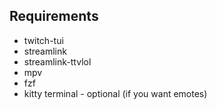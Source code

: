 ## Requirements
- twitch-tui 
- streamlink
- streamlink-ttvlol
- mpv
- fzf
- kitty terminal - optional (if you want emotes)
